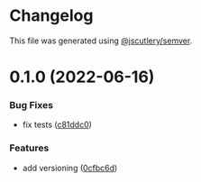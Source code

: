 # Changelog

This file was generated using [@jscutlery/semver](https://github.com/jscutlery/semver).

# 0.1.0 (2022-06-16)


### Bug Fixes

* fix tests ([c81ddc0](https://github.com/steven-r/bb-monitor/commit/c81ddc0f76cdeff3ca44581cae3bc02b1313a8ad))


### Features

* add versioning ([0cfbc6d](https://github.com/steven-r/bb-monitor/commit/0cfbc6d6a60a51603954b531d0cbce26a3ff00fb))
